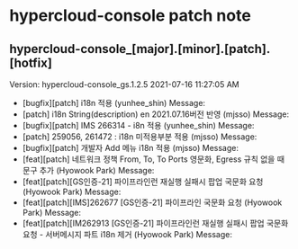 # hypercloud-console patch note
## hypercloud-console_[major].[minor].[patch].[hotfix]
Version: hypercloud-console_gs.1.2.5
2021-07-16  11:27:05 AM
- [bugfix][patch] i18n 적용 (yunhee_shin) 
    Message: 
- [patch] i18n String(description) en 2021.07.16버전 반영 (mjsso) 
    Message: 
- [bugfix][patch] IMS 266314 - i8n 적용 (yunhee_shin) 
    Message: 
- [patch] 259056, 261472 : i18n 미적용부분 적용 (mjsso) 
    Message: 
- [bugfix][patch] 개발자 Add 메뉴 i18n 적용 (mjsso) 
    Message: 
- [feat][patch] 네트워크 정책 From, To, To Ports 영문화, Egress 규칙 없을 때 문구 추가 (Hyowook Park) 
    Message: 
- [feat][patch][GS인증-21] 파이프라인런 재실행 실패시 팝업 국문화 요청 (Hyowook Park) 
    Message: 
- [feat][patch][IMS]262677 [GS인증-21] 파이프라인 국문화 요청 (Hyowook Park) 
    Message: 
- [feat][patch][IM262913 [GS인증-21] 파이프라인런 재실행 실패시 팝업 국문화 요청 - 서버메시지 파트 i18n 제거 (Hyowook Park) 
    Message: 